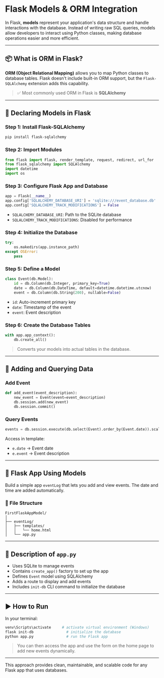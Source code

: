 # Flask Models & ORM Integration

In Flask, **models** represent your application's data structure and handle interactions with the database. Instead of writing raw SQL queries, models allow developers to interact using Python classes, making database operations easier and more efficient.

---

## 📦 What is ORM in Flask?

**ORM (Object Relational Mapping)** allows you to map Python classes to database tables. Flask doesn't include built-in ORM support, but the `Flask-SQLAlchemy` extension adds this capability.

> ✅ Most commonly used ORM in Flask is **SQLAlchemy**

---

## 📄 Declaring Models in Flask

### Step 1: Install Flask-SQLAlchemy

```bash
pip install flask-sqlalchemy
```

### Step 2: Import Modules

```python
from flask import Flask, render_template, request, redirect, url_for
from flask_sqlalchemy import SQLAlchemy
import datetime
import os
```

### Step 3: Configure Flask App and Database

```python
app = Flask(__name__)
app.config['SQLALCHEMY_DATABASE_URI'] = 'sqlite:///event_database.db'
app.config['SQLALCHEMY_TRACK_MODIFICATIONS'] = False
```

- `SQLALCHEMY_DATABASE_URI`: Path to the SQLite database
- `SQLALCHEMY_TRACK_MODIFICATIONS`: Disabled for performance

### Step 4: Initialize the Database

```python
try:
    os.makedirs(app.instance_path)
except OSError:
    pass
```

### Step 5: Define a Model

```python
class Event(db.Model):
    id = db.Column(db.Integer, primary_key=True)
    date = db.Column(db.DateTime, default=datetime.datetime.utcnow)
    event = db.Column(db.String(200), nullable=False)
```

- `id`: Auto-increment primary key
- `date`: Timestamp of the event
- `event`: Event description

### Step 6: Create the Database Tables

```python
with app.app_context():
    db.create_all()
```

> Converts your models into actual tables in the database.

---

## 📝 Adding and Querying Data

### Add Event

```python
def add_event(event_description):
    new_event = Event(event=event_description)
    db.session.add(new_event)
    db.session.commit()
```

### Query Events

```python
events = db.session.execute(db.select(Event).order_by(Event.date)).scalars()
```

Access in template:
- `e.date` → Event date
- `e.event` → Event description

---

## 🧪 Flask App Using Models

Build a simple app `eventLog` that lets you add and view events. The date and time are added automatically.

### 📁 File Structure

```
FirstFlaskAppModel/
│
├── eventLog/
│   ├── templates/
│   │   └── home.html
│   └── app.py
```

---

## 🧵 Description of `app.py`

- Uses SQLite to manage events
- Contains `create_app()` factory to set up the app
- Defines `Event` model using SQLAlchemy
- Adds a route to display and add events
- Includes `init-db` CLI command to initialize the database

---

## ▶️ How to Run

In your terminal:

```bash
venv\Scripts\activate     # activate virtual environment (Windows)
flask init-db               # initialize the database
python app.py               # run the Flask app
```

> You can then access the app and use the form on the home page to add new events dynamically.

---

This approach provides clean, maintainable, and scalable code for any Flask app that uses databases.

